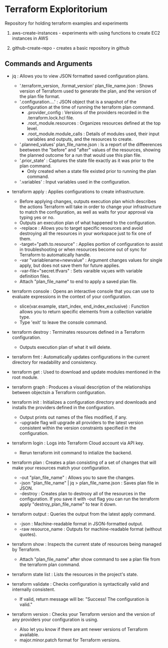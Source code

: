 # Terraform Exploritorium
Repository for holding terraform examples and experiments

1. aws-create-instances - experiments with using functions to create EC2 instances in AWS

2. github-create-repo - creates a basic repository in github


## Commands and Arguments

- jq : Allows you to view JSON formatted saved configuration plans.
    -  '.terraform_version, .format_version' plan_file_name.json : Shows version of Terraform used to generate the plan, and the version of the plan file format.
    -  '.configuration....' : JSON object that is a snapshot of the configuration at the time of running the terraform plan command.
        - .provider_config : Versions of the providers recorded in the .terraform.lock.hcl file.
        - .root_module.resources : Organizes resources defined at the top level.
        - .root_module.module_calls : Details of modules used, their input variables and outputs, and the resources to create.
    - '.planned_values' plan_file_name.json : Is a report of the diffeerences beetween the "before" and "after" values of the resources, showing the planned outcome for a run that would use this plan file.
    - '.prior_state' : Captures the state file exactly as it was prior to the plan command.
        - Only created when a state file existed prior to running the plan command.
    - '.variables' : Input variables used in the configuration.

- terraform apply : Applies configurations to create infrastructure.
    - Before applying changes, outputs execution plan which describes the actions Terraform will take in order to change your infrastructure to match the configuration, as well as waits for your approval via typing yes or no.
    - Outputs an execution plan of what happened to the configuration.
    -  -replace : Allows you to target specific resources and avoid destroying all the resources in your workspace just to fix one of them.
    -  -target="path.to.resource" : Applies portion of configuration to assist in troubleshooting or when resources become out of sync for Terraform to automatically handle.
    -  -var "variablename=newvalue" : Argument changes values for single apply, but does not save them for future applies.
    -  -var-file="secret.tfvars" : Sets varaible va;ues with variable definition files. 
    - Attach "plan_file_name" to end to apply a saved plan file.

- terraform console : Opens an interactive console that you can use to evaluate expressions in the context of your configuration.
    - slice(var.example, start_index, end_index_exclusive) : Function allows you to return specific elements from a collection variable type.
    - Type 'exit' to leave the console command.

- terraform destroy : Terminates resources defined in a Terraform configuration.
    - Outputs execution plan of what it will delete.

- terraform fmt : Automatically updates configurations in the current directory for readability and consistency.

- terraform get : Used to download and update modules mentioned in the root module.

- terraform graph : Produces a visual description of the relationships between objectsin a Terraform configuration.

- terraform init : Initializes a configuration directory and downloads and installs the providers defined in the configuration.
    - Output prints out names of the files modified, if any.
    -  -upgrade flag will upgrade all providers to the latest version consistent within the version constraints specified in the configuration.

- terraform login : Logs into Terraform Cloud account via API key.
    - Rerun terraform init command to intialize the backend.

- terraform plan : Creates a plan consisting of a set of changes that will make your resources match your configuration.
    -  -out "plan_file_name" : Allows you to save the changes.
    -  -json "plan_file_name" | jq > plan_file_name.json : Saves plan file in JSON.
    -  -destroy : Creates plan to destrooy all of the resources in the configuration. If you save it with -out flag you can run the terraform apply "destroy_plan_file_name" to tear it down.

- terraform output : Queries the output from the latest apply command.
    -  -json : Machine-readable format in JSON-formatted output.
    -  -raw resource_name : Outputs for machine-readable format (without quotes).

- terraform show : Inspects the current state of resources being managed by Terraform.
    - Attach "plan_file_name" after show command to see a plan file from the terraform plan command.

- terraform state list : Lists the resources in the project's state.

- terraform validate : Checks configuration is syntactically valid and internally consistent.
    - If valid, return message will be: "Success! The configuration is valid."

- terraform version : Checks your Terraform version and the version of any providers your configuration is using.
    - Also let you know if there are ant newer versions of Terraform available.
    - major.minor.patch format for Terraform versions.